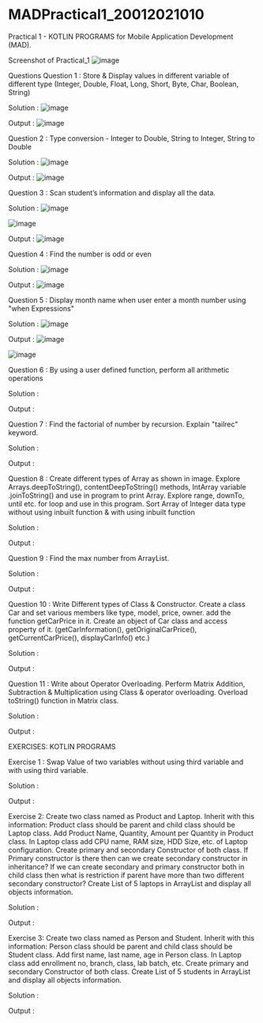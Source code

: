 # MADPractical1_20012021010
Practical 1 - KOTLIN PROGRAMS for Mobile Application Development (MAD).

Screenshot of Practical_1
![image](https://user-images.githubusercontent.com/79136871/186595025-23572042-12fd-4ccb-8e31-747933ba8afa.png)

Questions
Question 1 : Store & Display values in different variable of different type (Integer, Double, Float, Long, Short, Byte, Char, Boolean, String)

Solution :
![image](https://user-images.githubusercontent.com/79136871/186595171-628300d3-abfe-4ab3-b487-685072934e0b.png)


Output :
![image](https://user-images.githubusercontent.com/79136871/186595279-8e703c04-1a81-431a-9c6b-c2f066b8dd51.png)


Question 2 : Type conversion - Integer to Double, String to Integer, String to Double

Solution :
![image](https://user-images.githubusercontent.com/79136871/186595346-f4cb71e1-4c84-45bb-8560-3f3fe84d685e.png)


Output :
![image](https://user-images.githubusercontent.com/79136871/186595462-a92ae1e8-eb02-42d8-9ea0-a94a89ff7a1f.png)

Question 3 : Scan student’s information and display all the data.

Solution :
![image](https://user-images.githubusercontent.com/79136871/186595619-4497c46c-aef5-4bc9-b93e-d4c049c62816.png)

![image](https://user-images.githubusercontent.com/79136871/186595673-e7a98e8e-3a26-47f1-a89b-615be0b2a197.png)

Output :
![image](https://user-images.githubusercontent.com/79136871/186597251-865131b2-f51b-4366-9a1b-4e08606b609c.png)


Question 4 : Find the number is odd or even

Solution :
![image](https://user-images.githubusercontent.com/79136871/186597438-9949aa04-e4e5-4f74-a3e4-1f64f2ff2b10.png)


Output :
![image](https://user-images.githubusercontent.com/79136871/186597519-9a42994d-6b7a-452e-9e66-7fcf84d0c79c.png)


Question 5 : Display month name when user enter a month number using "when Expressions"

Solution :
![image](https://user-images.githubusercontent.com/79136871/186597590-6fb587d2-37ed-4fcd-a88a-3f9685f11415.png)


Output :
![image](https://user-images.githubusercontent.com/79136871/186597780-c4febfb1-85c3-4518-bb35-6b7e47cf9051.png)

![image](https://user-images.githubusercontent.com/79136871/186597835-60a10df6-3d4e-43f6-b49b-8b62255c6e7c.png)

Question 6 : By using a user defined function, perform all arithmetic operations

Solution :

Output :

Question 7 : Find the factorial of number by recursion. Explain "tailrec" keyword.

Solution :

Output :

Question 8 : Create different types of Array as shown in image. Explore Arrays.deepToString(), contentDeepToString() methods, IntArray variable .joinToString() and use in program to print Array. Explore range, downTo, until etc. for loop and use in this program. Sort Array of Integer data type without using inbuilt function & with using inbuilt function

Solution :

Output :

Question 9 : Find the max number from ArrayList.

Solution :

Output :

Question 10 : Write Different types of Class & Constructor. Create a class Car and set various members like type, model, price, owner. add the function getCarPrice in it. Create an object of Car class and access property of it. (getCarInformation(), getOriginalCarPrice(), getCurrentCarPrice(), displayCarInfo() etc.)

Solution :

Output :

Question 11 : Write about Operator Overloading. Perform Matrix Addition, Subtraction & Multiplication using Class & operator overloading. Overload toString() function in Matrix class.

Solution :

Output :


EXERCISES: KOTLIN PROGRAMS

Exercise 1 : Swap Value of two variables without using third variable and with using third variable.

Solution :

Output :

Exercise 2:	Create two class named as Product and Laptop. Inherit with this information: Product class should be parent and child class should be Laptop class. 
Add Product Name, Quantity, Amount per Quantity in Product class. In Laptop class add CPU name, RAM size, HDD Size, etc. of Laptop configuration. 
Create primary and secondary Constructor of both class. 
If Primary constructor is there then can we create secondary constructor in inheritance? 
If we can create secondary and primary constructor both in child class then what is restriction if parent have more than two different secondary constructor? 
Create List of 5 laptops in ArrayList and display all objects information.

Solution :

Output :

Exercise 3:	Create two class named as Person and Student. Inherit with this information: Person class should be parent and child class should be Student class. 
Add first name, last name, age in Person class. In Laptop class add enrollment no, branch, class, lab batch, etc. 
Create primary and secondary Constructor of both class. 
Create List of 5 students in ArrayList and display all objects information.

Solution :

Output :


